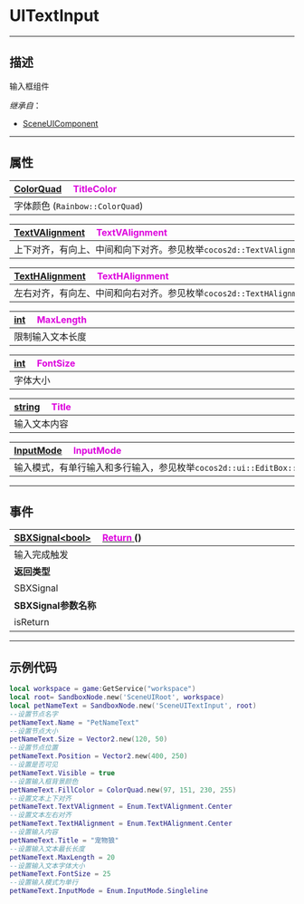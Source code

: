 # UITextInput
------------------------------------------------------------------------------------------
## 描述

输入框组件

*继承自*：
* [SceneUIComponent](/Api/Class/Scene/SceneUIComponent.md)

------------------------------------------------------------------------------------------
## 属性

|<div style="width:1000px">[ColorQuad](/Api/DataType/ColorQuad.md) &emsp;<font color="dd00dd">TitleColor</font></div>|
|:---|
|字体颜色 (`Rainbow::ColorQuad`)|

|<div style="width:1000px">[TextVAlignment](/Api/Enumerate/UI/TextVAlignment.md) &emsp;<font color="dd00dd">TextVAlignment</font></div>|
|:---|
|上下对齐，有向上、中间和向下对齐。参见枚举`cocos2d::TextVAlignment`|

|<div style="width:1000px">[TextHAlignment](/Api/Enumerate/UI/TextHAlignment.md) &emsp;<font color="dd00dd">TextHAlignment</font></div>|
|:---|
|左右对齐，有向左、中间和向右对齐。参见枚举`cocos2d::TextHAlignment`|

|<div style="width:1000px">[int](/Api/DataType/Int.md) &emsp;<font color="dd00dd">MaxLength</font></div>|
|:---|
|限制输入文本长度|

|<div style="width:1000px">[int](/Api/DataType/Int.md) &emsp;<font color="dd00dd">FontSize</font></div>|
|:---|
|字体大小|

|<div style="width:1000px">[string](/Api/DataType/String.md) &emsp;<font color="dd00dd">Title</font></div>|
|:---|
|输入文本内容|

|<div style="width:1000px">[InputMode](/Api/Enumerate/UI/InputMode.md) &emsp;<font color="dd00dd">InputMode</font></div>|
|:---|
|输入模式，有单行输入和多行输入，参见枚举`cocos2d::ui::EditBox::`[InputMode](/Api/Enumerate/UI/InputMode.md)|

------------------------------------------------------------------------------------------
## 事件

|<div style="width:500px">[SBXSignal\<bool\>]() &emsp;[<font color="dd00dd">Return</font> ]() ()</div>|<div style="width:100px"></div>|<div style="width:45px"></div>|<div style="width:400px"></div>|
|:---|:---|:---|:---|
|输入完成触发||||
|**返回类型**|||**概要**|
|SBXSignal|||进入节点时触发，事件参数为（`bool isReturn`）|
|**SBXSignal参数名称**|**类别**|**默认**|**描述**|
|isReturn|bool||返回true，输入完成|

------------------------------------------------------------------------------------------
## 示例代码

```lua
local workspace = game:GetService("workspace")
local root= SandboxNode.new('SceneUIRoot', workspace)
local petNameText = SandboxNode.new('SceneUITextInput', root)
--设置节点名字
petNameText.Name = "PetNameText"
--设置节点大小
petNameText.Size = Vector2.new(120, 50)
--设置节点位置
petNameText.Position = Vector2.new(400, 250)
--设置是否可见
petNameText.Visible = true
--设置输入框背景颜色
petNameText.FillColor = ColorQuad.new(97, 151, 230, 255)
--设置文本上下对齐
petNameText.TextVAlignment = Enum.TextVAlignment.Center
--设置文本左右对齐
petNameText.TextHAlignment = Enum.TextHAlignment.Center
--设置输入内容
petNameText.Title = "宠物狼"
--设置输入文本最长长度
petNameText.MaxLength = 20
--设置输入文本字体大小
petNameText.FontSize = 25
--设置输入模式为单行
petNameText.InputMode = Enum.InputMode.Singleline
```